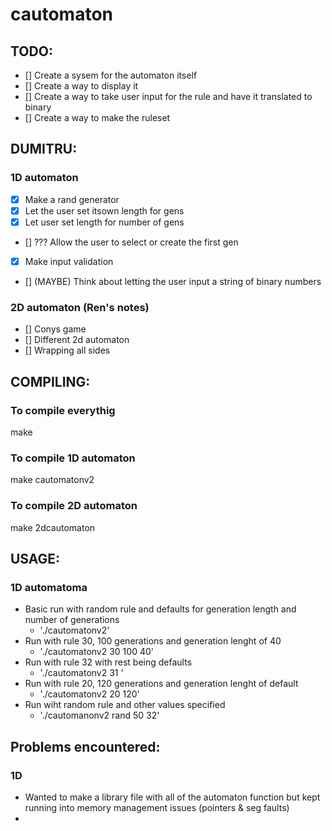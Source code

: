 # cautomaton

## TODO:  
- [] Create a sysem for the automaton itself
- [] Create a way to display it
- [] Create a way to take user input for the rule and have it translated to binary
- [] Create a way to make the ruleset


## DUMITRU:
### 1D automaton
- [x] Make a rand generator
- [x] Let the user set itsown length for gens
- [x] Let user set length for number of gens
- [] ??? Allow the user to select or create the first gen 
- [X] Make input validation
- [] (MAYBE) Think about letting the user input a string of binary numbers
### 2D automaton (Ren's notes)
- [] Conys game
- [] Different 2d automaton
- [] Wrapping all sides

## COMPILING:
### To compile everythig
make
### To compile 1D automaton
make cautomatonv2
### To compile 2D automaton
make 2dcautomaton

## USAGE:
### 1D automatoma
- Basic run with random rule and defaults for generation length and number of generations
    - './cautomatonv2'
- Run with rule 30, 100 generations and generation lenght of 40
    - './cautomatonv2 30 100 40'
- Run with rule 32 with rest being defaults 
    - './cautomatonv2 31 '
- Run with rule 20, 120 generations and generation lenght of default
    - './cautomatonv2 20 120'
- Run wiht random rule and other values specified
    - './cautomanonv2 rand 50 32'


## Problems encountered:
### 1D
- Wanted to make a library file with all of the automaton function but kept running into memory management issues (pointers & seg faults)
- 



 

